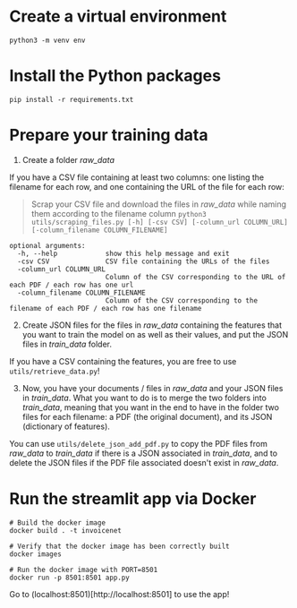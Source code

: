 # Create a virtual environment
`python3 -m venv env`

# Install the Python packages
`pip install -r requirements.txt`

# Prepare your training data

1. Create a folder *raw_data*

If you have a CSV file containing at least two columns: one listing the filename for each row, and one containing the URL of the file for each row:

> Scrap your CSV file and download the files in *raw_data* while naming them according to the filename column
> `python3 utils/scraping_files.py [-h] [-csv CSV] [-column_url COLUMN_URL] [-column_filename COLUMN_FILENAME]`

```
optional arguments:
  -h, --help            show this help message and exit
  -csv CSV              CSV file containing the URLs of the files
  -column_url COLUMN_URL
                        Column of the CSV corresponding to the URL of each PDF / each row has one url
  -column_filename COLUMN_FILENAME
                        Column of the CSV corresponding to the filename of each PDF / each row has one filename
```

2. Create JSON files for the files in *raw_data* containing the features that you want to train the model on as well as their values, and put the JSON files in *train_data* folder.

If you have a CSV containing the features, you are free to use `utils/retrieve_data.py`!

3. Now, you have your documents / files in *raw_data* and your JSON files in *train_data*. What you want to do is to merge the two folders into *train_data*, meaning that you want in the end to have in the folder two files for each filename: a PDF (the original document), and its JSON (dictionary of features). 

You can use `utils/delete_json_add_pdf.py` to copy the PDF files from *raw_data* to *train_data* if there is a JSON associated in *train_data*, and to delete the JSON files if the PDF file associated doesn't exist in *raw_data*.

# Run the streamlit app via Docker

```
# Build the docker image
docker build . -t invoicenet

# Verify that the docker image has been correctly built
docker images

# Run the docker image with PORT=8501
docker run -p 8501:8501 app.py
```

Go to (localhost:8501)[http://localhost:8501] to use the app!